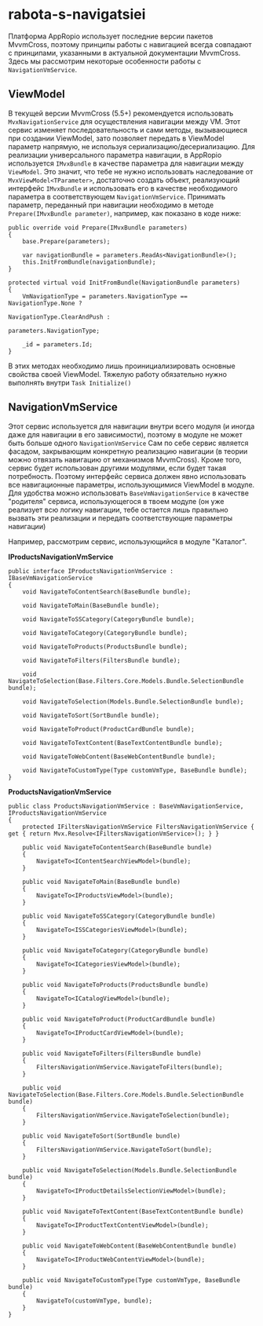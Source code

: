 # rabota-s-navigatsiei

Платформа AppRopio использует последние версии пакетов MvvmCross, поэтому принципы работы с навигацией всегда совпадают с принципами, указанными в актуальной документации MvvmCross. Здесь мы рассмотрим некоторые особенности работы с `NavigationVmService`.

## ViewModel

В текущей версии MvvmCross \(5.5+\) рекомендуется использовать `MvxNavigationService` для осуществления навигации между VM. Этот сервис изменяет последовательность и сами методы, вызывающиеся при создании ViewModel, зато позволяет передать в ViewModel параметр напрямую, не используя сериализацию/десериализацию. Для реализации универсального параметра навигации, в AppRopio используется `IMvxBundle` в качестве параметра для навигации между `ViewModel`. Это значит, что тебе не нужно использовать наследование от `MvxViewModel<TParameter>`, достаточно создать объект, реализующий интерфейс `IMvxBundle` и использовать его в качестве необходимого параметра в соответствующем `NavigationVmService`. Принимать параметр, переданный при навигации необходимо в методе `Prepare(IMvxBundle parameter)`, например, как показано в коде ниже:

```text
public override void Prepare(IMvxBundle parameters)
{
    base.Prepare(parameters);

    var navigationBundle = parameters.ReadAs<NavigationBundle>();
    this.InitFromBundle(navigationBundle);
}

protected virtual void InitFromBundle(NavigationBundle parameters)
{
    VmNavigationType = parameters.NavigationType == NavigationType.None ?
                                                    NavigationType.ClearAndPush :
                                                    parameters.NavigationType;

    _id = parameters.Id;
}
```

В этих методах необходимо лишь проинициализировать основные свойства своей ViewModel. Тяжелую работу обязательно нужно выполнять внутри `Task Initialize()`

## NavigationVmService

Этот сервис используется для навигации внутри всего модуля \(и иногда даже для навигации в его зависимости\), поэтому в модуле не может быть больше одного `NavigationVmService` Сам по себе сервис является фасадом, закрывающим конкретную реализацию навигации \(в теории можно отвязать навигацию от механизмов MvvmCross\). Кроме того, сервис будет использован другими модулями, если будет такая потребность. Поэтому интерфейс сервиса должен явно использовать все навигационные параметры, использующимися ViewModel в модуле. Для удобства можно использовать `BaseVmNavigationService` в качестве "родителя" сервиса, использующегося в твоем модуле \(он уже реализует всю логику навигации, тебе остается лишь правильно вызвать эти реализации и передать соответствующие параметры навигации\)

Например, рассмотрим сервис, использующийся в модуле "Каталог".

**IProductsNavigationVmService**

```text
public interface IProductsNavigationVmService : IBaseVmNavigationService
{
    void NavigateToContentSearch(BaseBundle bundle);

    void NavigateToMain(BaseBundle bundle);

    void NavigateToSSCategory(CategoryBundle bundle);

    void NavigateToCategory(CategoryBundle bundle);

    void NavigateToProducts(ProductsBundle bundle);

    void NavigateToFilters(FiltersBundle bundle);

    void NavigateToSelection(Base.Filters.Core.Models.Bundle.SelectionBundle bundle);

    void NavigateToSelection(Models.Bundle.SelectionBundle bundle);

    void NavigateToSort(SortBundle bundle);

    void NavigateToProduct(ProductCardBundle bundle);

    void NavigateToTextContent(BaseTextContentBundle bundle);

    void NavigateToWebContent(BaseWebContentBundle bundle);

    void NavigateToCustomType(Type customVmType, BaseBundle bundle);
}
```

**ProductsNavigationVmService**

```text
public class ProductsNavigationVmService : BaseVmNavigationService, IProductsNavigationVmService
{
    protected IFiltersNavigationVmService FiltersNavigationVmService { get { return Mvx.Resolve<IFiltersNavigationVmService>(); } }

    public void NavigateToContentSearch(BaseBundle bundle)
    {
        NavigateTo<IContentSearchViewModel>(bundle);
    }

    public void NavigateToMain(BaseBundle bundle)
    {
        NavigateTo<IProductsViewModel>(bundle);
    }

    public void NavigateToSSCategory(CategoryBundle bundle)
    {
        NavigateTo<ISSCategoriesViewModel>(bundle);
    }

    public void NavigateToCategory(CategoryBundle bundle)
    {
        NavigateTo<ICategoriesViewModel>(bundle);
    }

    public void NavigateToProducts(ProductsBundle bundle)
    {
        NavigateTo<ICatalogViewModel>(bundle);
    }

    public void NavigateToProduct(ProductCardBundle bundle)
    {
        NavigateTo<IProductCardViewModel>(bundle);
    }

    public void NavigateToFilters(FiltersBundle bundle)
    {
        FiltersNavigationVmService.NavigateToFilters(bundle);
    }

    public void NavigateToSelection(Base.Filters.Core.Models.Bundle.SelectionBundle bundle)
    {
        FiltersNavigationVmService.NavigateToSelection(bundle);
    }

    public void NavigateToSort(SortBundle bundle)
    {
        FiltersNavigationVmService.NavigateToSort(bundle);
    }

    public void NavigateToSelection(Models.Bundle.SelectionBundle bundle)
    {
        NavigateTo<IProductDetailsSelectionViewModel>(bundle);
    }

    public void NavigateToTextContent(BaseTextContentBundle bundle)
    {
        NavigateTo<IProductTextContentViewModel>(bundle);
    }

    public void NavigateToWebContent(BaseWebContentBundle bundle)
    {
        NavigateTo<IProductWebContentViewModel>(bundle);
    }

    public void NavigateToCustomType(Type customVmType, BaseBundle bundle)
    {
        NavigateTo(customVmType, bundle);
    }
}
```

